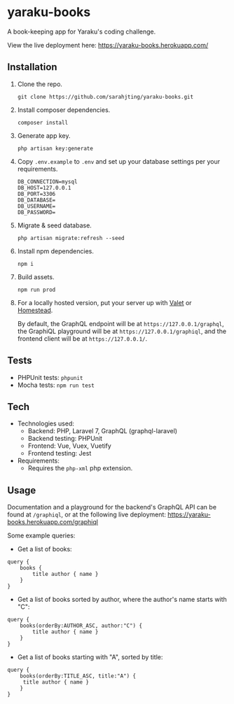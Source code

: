 # yaraku-books

A book-keeping app for Yaraku's coding challenge.

View the live deployment here: https://yaraku-books.herokuapp.com/

## Installation

1. Clone the repo.
    ```
    git clone https://github.com/sarahjting/yaraku-books.git
    ```
1. Install composer dependencies.
    ```
    composer install
    ```
1. Generate app key.
    ```
    php artisan key:generate
    ```
1. Copy `.env.example` to `.env` and set up your database settings per your requirements.
    ```
    DB_CONNECTION=mysql
    DB_HOST=127.0.0.1
    DB_PORT=3306
    DB_DATABASE=
    DB_USERNAME=
    DB_PASSWORD=
    ```
1. Migrate & seed database.
    ```
    php artisan migrate:refresh --seed
    ```
1. Install npm dependencies.
    ```
    npm i
    ```
1. Build assets.
    ```
    npm run prod
    ```
1. For a locally hosted version, put your server up with [Valet](https://laravel.com/docs/7.x/valet) or [Homestead](https://laravel.com/docs/7.x/homestead).

    By default, the GraphQL endpoint will be at `https://127.0.0.1/graphql`, the GraphiQL playground will be at `https://127.0.0.1/graphiql`, and the frontend client will be at `https://127.0.0.1/`.

## Tests

-   PHPUnit tests: `phpunit`
-   Mocha tests: `npm run test`

## Tech

-   Technologies used:
    -   Backend: PHP, Laravel 7, GraphQL (graphql-laravel)
    -   Backend testing: PHPUnit
    -   Frontend: Vue, Vuex, Vuetify
    -   Frontend testing: Jest
-   Requirements:
    -   Requires the `php-xml` php extension.

## Usage

Documentation and a playground for the backend's GraphQL API can be found at `/graphiql`, or at the following live deployment: https://yaraku-books.herokuapp.com/graphiql

Some example queries:

-   Get a list of books:

```
query {
    books {
        title author { name }
    }
}
```

-   Get a list of books sorted by author, where the author's name starts with "C":

```
query {
    books(orderBy:AUTHOR_ASC, author:"C") {
        title author { name }
    }
}
```

-   Get a list of books starting with "A", sorted by title:

```
query {
    books(orderBy:TITLE_ASC, title:"A") {
     title author { name }
    }
}
```

